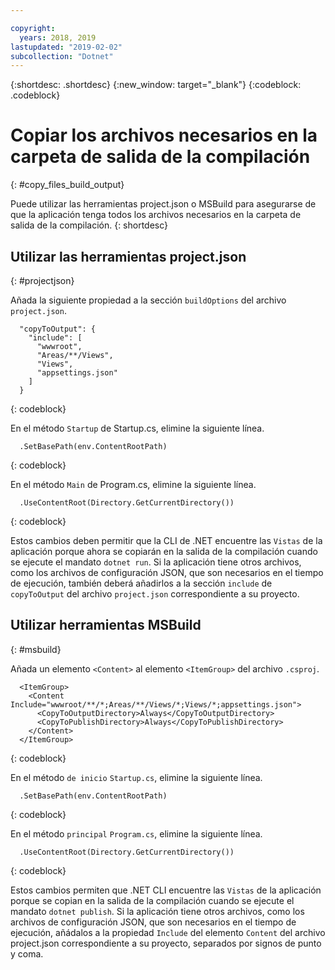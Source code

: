 ```yaml
---

copyright:
  years: 2018, 2019
lastupdated: "2019-02-02"
subcollection: "Dotnet"
---
```


{:shortdesc: .shortdesc}
{:new_window: target="_blank"}
{:codeblock: .codeblock}


# Copiar los archivos necesarios en la carpeta de salida de la compilación
{: #copy_files_build_output}

Puede utilizar las herramientas project.json o MSBuild para asegurarse de que la aplicación tenga todos los archivos necesarios en la carpeta de salida de la compilación.
{: shortdesc}


## Utilizar las herramientas project.json
{: #projectjson}

Añada la siguiente propiedad a la sección `buildOptions` del archivo `project.json`.
```
  "copyToOutput": {
    "include": [
      "wwwroot",
      "Areas/**/Views",
      "Views",
      "appsettings.json"
    ]
  }
```
{: codeblock}

En el método `Startup` de Startup.cs, elimine la siguiente línea.
```
  .SetBasePath(env.ContentRootPath)
```
{: codeblock}

En el método `Main` de Program.cs, elimine la siguiente línea.
```
  .UseContentRoot(Directory.GetCurrentDirectory())
```
{: codeblock}

Estos cambios deben permitir que la CLI de .NET encuentre las `Vistas` de la aplicación porque ahora se copiarán en la salida de la compilación cuando se ejecute el mandato `dotnet run`.  Si la aplicación tiene otros archivos, como los archivos de configuración JSON, que son necesarios en el tiempo de ejecución, también deberá añadirlos a la sección `include` de `copyToOutput` del archivo `project.json` correspondiente a su proyecto.

## Utilizar herramientas MSBuild
{: #msbuild}

Añada un elemento `<Content>` al elemento `<ItemGroup>` del archivo `.csproj`.
```
  <ItemGroup>
    <Content Include="wwwroot/**/*;Areas/**/Views/*;Views/*;appsettings.json">
      <CopyToOutputDirectory>Always</CopyToOutputDirectory>
      <CopyToPublishDirectory>Always</CopyToPublishDirectory>
    </Content>
  </ItemGroup>
```
{: codeblock}

En el método `de inicio` `Startup.cs`, elimine la siguiente línea.
```
  .SetBasePath(env.ContentRootPath)
```
{: codeblock}

En el método `principal` `Program.cs`, elimine la siguiente línea.
```
  .UseContentRoot(Directory.GetCurrentDirectory())
```
{: codeblock}

Estos cambios permiten que .NET CLI encuentre las `Vistas` de la aplicación porque se copian en la salida de la compilación cuando se ejecute el mandato `dotnet publish`.  Si la aplicación tiene otros archivos, como los archivos de configuración JSON, que son necesarios en el tiempo de ejecución, añádalos a la propiedad `Include` del elemento `Content` del archivo project.json correspondiente a su proyecto, separados por signos de punto y coma.

